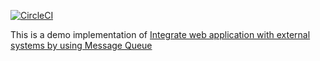 [![CircleCI](https://circleci.com/gh/liweiyi88/integration/tree/master.svg?style=shield)](https://circleci.com/gh/liweiyi88/integration/tree/master)

This is a demo implementation of [Integrate web application with external systems by using Message Queue](https://medium.com/@weiyi.li713/integrate-web-application-with-external-systems-by-using-message-queue-ac201469c02d)

